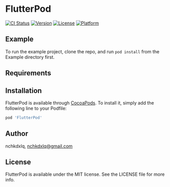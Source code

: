 # FlutterPod

[![CI Status](https://img.shields.io/travis/nchkdxlq/FlutterPod.svg?style=flat)](https://travis-ci.org/nchkdxlq/FlutterPod)
[![Version](https://img.shields.io/cocoapods/v/FlutterPod.svg?style=flat)](https://cocoapods.org/pods/FlutterPod)
[![License](https://img.shields.io/cocoapods/l/FlutterPod.svg?style=flat)](https://cocoapods.org/pods/FlutterPod)
[![Platform](https://img.shields.io/cocoapods/p/FlutterPod.svg?style=flat)](https://cocoapods.org/pods/FlutterPod)

## Example

To run the example project, clone the repo, and run `pod install` from the Example directory first.

## Requirements

## Installation

FlutterPod is available through [CocoaPods](https://cocoapods.org). To install
it, simply add the following line to your Podfile:

```ruby
pod 'FlutterPod'
```

## Author

nchkdxlq, nchkdxlq@gmail.com

## License

FlutterPod is available under the MIT license. See the LICENSE file for more info.
